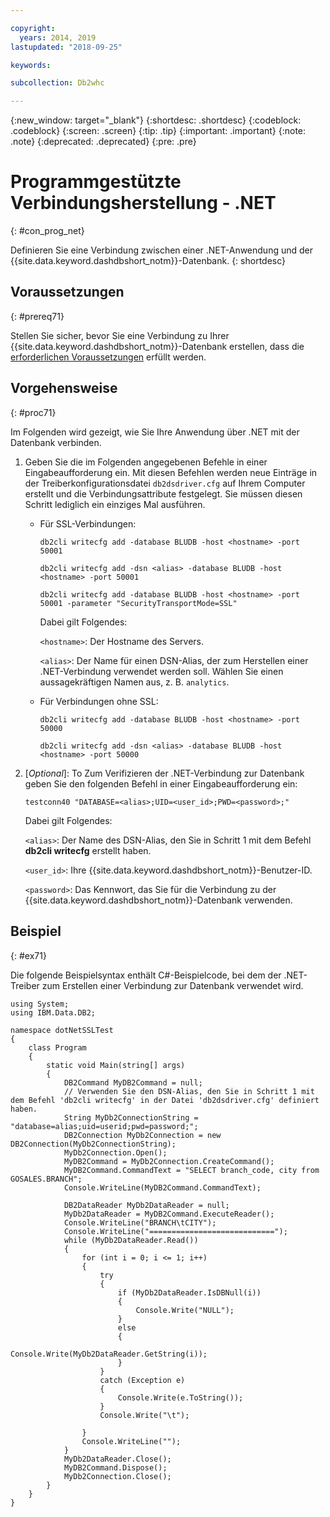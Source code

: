 ```yaml
---

copyright:
  years: 2014, 2019
lastupdated: "2018-09-25"

keywords:

subcollection: Db2whc

---
```


<!-- Attribute definitions --> 
{:new_window: target="_blank"}
{:shortdesc: .shortdesc}
{:codeblock: .codeblock}
{:screen: .screen}
{:tip: .tip}
{:important: .important}
{:note: .note}
{:deprecated: .deprecated}
{:pre: .pre}

# Programmgestützte Verbindungsherstellung - .NET
{: #con_prog_net}

Definieren Sie eine Verbindung zwischen einer .NET-Anwendung und der {{site.data.keyword.dashdbshort_notm}}-Datenbank. 
{: shortdesc}

## Voraussetzungen
{: #prereq71}

Stellen Sie sicher, bevor Sie eine Verbindung zu Ihrer {{site.data.keyword.dashdbshort_notm}}-Datenbank erstellen, dass die [erforderlichen Voraussetzungen](/docs/services/Db2whc/connecting/connecting.html#prereqs) erfüllt werden.

<!-- Before you can connect to your database, you must perform the following steps:

- [Verify prerequisites](prereqs.html), including installing driver packages, configuring your local environment, and downloading SSL certificates (if needed)
- Collect [connection information](credentials.html), including database details such as host name and port numbers, and connection credentials such as user ID and password -->

## Vorgehensweise
{: #proc71}

Im Folgenden wird gezeigt, wie Sie Ihre Anwendung über .NET mit der Datenbank verbinden.

1. Geben Sie die im Folgenden angegebenen Befehle in einer Eingabeaufforderung ein. Mit diesen Befehlen werden neue Einträge in der Treiberkonfigurationsdatei `db2dsdriver.cfg` auf Ihrem Computer erstellt und die Verbindungsattribute festgelegt. Sie müssen diesen Schritt lediglich ein einziges Mal ausführen.
        
   - Für SSL-Verbindungen:

     `db2cli writecfg add -database BLUDB -host <hostname> -port 50001`

     `db2cli writecfg add -dsn <alias> -database BLUDB -host <hostname> -port 50001`

     `db2cli writecfg add -database BLUDB -host <hostname> -port 50001 -parameter "SecurityTransportMode=SSL"`

     Dabei gilt Folgendes:

     `<hostname>`: Der Hostname des Servers.
    
     `<alias>`: Der Name für einen DSN-Alias, der zum Herstellen einer .NET-Verbindung verwendet werden soll. Wählen Sie einen aussagekräftigen Namen aus, z. B. `analytics`. 

   - Für Verbindungen ohne SSL:

     `db2cli writecfg add -database BLUDB -host <hostname> -port 50000`

     `db2cli writecfg add -dsn <alias> -database BLUDB -host <hostname> -port 50000`

2. [*Optional*]: To Zum Verifizieren der .NET-Verbindung zur Datenbank geben Sie den folgenden Befehl in einer Eingabeaufforderung ein:

   `testconn40 "DATABASE=<alias>;UID=<user_id>;PWD=<password>;"`

   Dabei gilt Folgendes:

   `<alias>`: Der Name des DSN-Alias, den Sie in Schritt 1 mit dem Befehl **db2cli writecfg** erstellt haben.
    
   `<user_id>`: Ihre {{site.data.keyword.dashdbshort_notm}}-Benutzer-ID. 
    
   `<password>`: Das Kennwort, das Sie für die Verbindung zu der {{site.data.keyword.dashdbshort_notm}}-Datenbank verwenden. 

## Beispiel
{: #ex71}

Die folgende Beispielsyntax enthält C#-Beispielcode, bei dem der .NET-Treiber zum Erstellen einer Verbindung zur Datenbank verwendet wird.

```
using System;
using IBM.Data.DB2;

namespace dotNetSSLTest
{
    class Program
    {
        static void Main(string[] args)
        {
            DB2Command MyDB2Command = null;
            // Verwenden Sie den DSN-Alias, den Sie in Schritt 1 mit dem Befehl 'db2cli writecfg' in der Datei 'db2dsdriver.cfg' definiert haben.
            String MyDb2ConnectionString = "database=alias;uid=userid;pwd=password;";
            DB2Connection MyDb2Connection = new DB2Connection(MyDb2ConnectionString);
            MyDb2Connection.Open();
            MyDB2Command = MyDb2Connection.CreateCommand();
            MyDB2Command.CommandText = "SELECT branch_code, city from GOSALES.BRANCH";
            Console.WriteLine(MyDB2Command.CommandText);

            DB2DataReader MyDb2DataReader = null;
            MyDb2DataReader = MyDB2Command.ExecuteReader();
            Console.WriteLine("BRANCH\tCITY");
            Console.WriteLine("============================");
            while (MyDb2DataReader.Read())
            {
                for (int i = 0; i <= 1; i++)
                {
                    try
                    {
                        if (MyDb2DataReader.IsDBNull(i))
                        {
                            Console.Write("NULL");
                        }
                        else
                        {
                            Console.Write(MyDb2DataReader.GetString(i));
                        }
                    }
                    catch (Exception e)
                    {
                        Console.Write(e.ToString());
                    }
                    Console.Write("\t"); 

                }
                Console.WriteLine("");
            }
            MyDb2DataReader.Close();
            MyDB2Command.Dispose();
            MyDb2Connection.Close();
        }
    }
}
```

